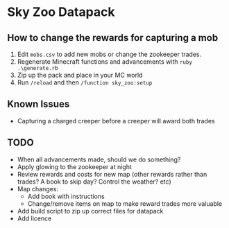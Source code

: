 # Sky Zoo Datapack

## How to change the rewards for capturing a mob

1. Edit `mobs.csv` to add new mobs or change the zookeeper trades.
2. Regenerate Minecraft functions and advancements with `ruby .\generate.rb`
3. Zip up the pack and place in your MC world
4. Run `/reload` and then `/function sky_zoo:setup`

## Known Issues

* Capturing a charged creeper before a creeper will award both trades

## TODO

* When all advancements made, should we do something?
* Apply glowing to the zookeeper at night
* Review rewards and costs for new map (other rewards rather than trades? A book to skip day? Control the weather? etc)
* Map changes:
    * Add book with instructions
    * Change/remove items on map to make reward trades more valuable
* Add build script to zip up correct files for datapack
* Add licence
